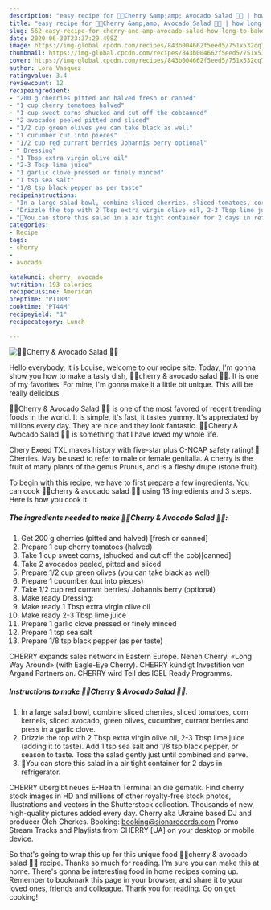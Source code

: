 ```yaml
---
description: "easy recipe for 🍒🥑Cherry &amp;amp; Avocado Salad 🥑🍒 | how long to bake 🍒🥑Cherry &amp;amp; Avocado Salad 🥑🍒"
title: "easy recipe for 🍒🥑Cherry &amp;amp; Avocado Salad 🥑🍒 | how long to bake 🍒🥑Cherry &amp;amp; Avocado Salad 🥑🍒"
slug: 562-easy-recipe-for-cherry-and-amp-avocado-salad-how-long-to-bake-cherry-and-amp-avocado-salad
date: 2020-06-30T23:37:29.498Z
image: https://img-global.cpcdn.com/recipes/843b004662f5eed5/751x532cq70/🍒🥑cherry-avocado-salad-🥑🍒-recipe-main-photo.jpg
thumbnail: https://img-global.cpcdn.com/recipes/843b004662f5eed5/751x532cq70/🍒🥑cherry-avocado-salad-🥑🍒-recipe-main-photo.jpg
cover: https://img-global.cpcdn.com/recipes/843b004662f5eed5/751x532cq70/🍒🥑cherry-avocado-salad-🥑🍒-recipe-main-photo.jpg
author: Lora Vasquez
ratingvalue: 3.4
reviewcount: 12
recipeingredient:
- "200 g cherries pitted and halved fresh or canned"
- "1 cup cherry tomatoes halved"
- "1 cup sweet corns shucked and cut off the cobcanned"
- "2 avocados peeled pitted and sliced"
- "1/2 cup green olives you can take black as well"
- "1 cucumber cut into pieces"
- "1/2 cup red currant berries Johannis berry optional"
- " Dressing"
- "1 Tbsp extra virgin olive oil"
- "2-3 Tbsp lime juice"
- "1 garlic clove pressed or finely minced"
- "1 tsp sea salt"
- "1/8 tsp black pepper as per taste"
recipeinstructions:
- "In a large salad bowl, combine sliced cherries, sliced tomatoes, corn kernels, sliced avocado, green olives, cucumber, currant berries and press in a garlic clove."
- "Drizzle the top with 2 Tbsp extra virgin olive oil, 2-3 Tbsp lime juice (adding it to taste). Add 1 tsp sea salt and 1/8 tsp black pepper, or season to taste. Toss the salad gently just until combined and serve."
- "📌You can store this salad in a air tight container for 2 days in refrigerator."
categories:
- Recipe
tags:
- cherry
- 
- avocado

katakunci: cherry  avocado 
nutrition: 193 calories
recipecuisine: American
preptime: "PT18M"
cooktime: "PT44M"
recipeyield: "1"
recipecategory: Lunch

---
```



![🍒🥑Cherry &amp; Avocado Salad 🥑🍒](https://img-global.cpcdn.com/recipes/843b004662f5eed5/751x532cq70/🍒🥑cherry-avocado-salad-🥑🍒-recipe-main-photo.jpg)

Hello everybody, it is Louise, welcome to our recipe site. Today, I'm gonna show you how to make a tasty dish, 🍒🥑cherry &amp; avocado salad 🥑🍒. It is one of my favorites. For mine, I'm gonna make it a little bit unique. This will be really delicious.

🍒🥑Cherry &amp; Avocado Salad 🥑🍒 is one of the most favored of recent trending foods in the world. It is simple, it's fast, it tastes yummy. It's appreciated by millions every day. They are nice and they look fantastic. 🍒🥑Cherry &amp; Avocado Salad 🥑🍒 is something that I have loved my whole life.

Chery Exeed TXL makes history with five-star plus C-NCAP safety rating! 🍒 Cherries. May be used to refer to male or female genitalia. A cherry is the fruit of many plants of the genus Prunus, and is a fleshy drupe (stone fruit).


To begin with this recipe, we have to first prepare a few ingredients. You can cook 🍒🥑cherry &amp; avocado salad 🥑🍒 using 13 ingredients and 3 steps. Here is how you cook it.

<!--inarticleads1-->

##### The ingredients needed to make 🍒🥑Cherry &amp; Avocado Salad 🥑🍒:

1. Get 200 g cherries (pitted and halved) [fresh or canned]
1. Prepare 1 cup cherry tomatoes (halved)
1. Take 1 cup sweet corns, (shucked and cut off the cob)[canned]
1. Take 2 avocados peeled, pitted and sliced
1. Prepare 1/2 cup green olives (you can take black as well)
1. Prepare 1 cucumber (cut into pieces)
1. Take 1/2 cup red currant berries/ Johannis berry (optional)
1. Make ready  Dressing:
1. Make ready 1 Tbsp extra virgin olive oil
1. Make ready 2-3 Tbsp lime juice
1. Prepare 1 garlic clove pressed or finely minced
1. Prepare 1 tsp sea salt
1. Prepare 1/8 tsp black pepper (as per taste)


CHERRY expands sales network in Eastern Europe. Neneh Cherry. «Long Way Around» (with Eagle-Eye Cherry). CHERRY kündigt Investition von Argand Partners an. CHERRY wird Teil des IGEL Ready Programms. 

<!--inarticleads2-->

##### Instructions to make 🍒🥑Cherry &amp; Avocado Salad 🥑🍒:

1. In a large salad bowl, combine sliced cherries, sliced tomatoes, corn kernels, sliced avocado, green olives, cucumber, currant berries and press in a garlic clove.
1. Drizzle the top with 2 Tbsp extra virgin olive oil, 2-3 Tbsp lime juice (adding it to taste). Add 1 tsp sea salt and 1/8 tsp black pepper, or season to taste. Toss the salad gently just until combined and serve.
1. 📌You can store this salad in a air tight container for 2 days in refrigerator.


CHERRY übergibt neues E-Health Terminal an die gematik. Find cherry stock images in HD and millions of other royalty-free stock photos, illustrations and vectors in the Shutterstock collection. Thousands of new, high-quality pictures added every day. Cherry aka Ukraine based DJ and producer Oleh Cherkes. Booking: booking@sionarecords.com Promo Stream Tracks and Playlists from CHERRY [UA] on your desktop or mobile device. 

So that's going to wrap this up for this unique food 🍒🥑cherry &amp; avocado salad 🥑🍒 recipe. Thanks so much for reading. I'm sure you can make this at home. There's gonna be interesting food in home recipes coming up. Remember to bookmark this page in your browser, and share it to your loved ones, friends and colleague. Thank you for reading. Go on get cooking!
